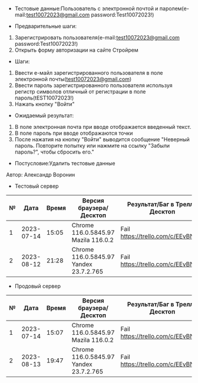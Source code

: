 * Тестовые данные:Пользователь с электронной почтой и паролем(e-mail:test10072023@gmail.com password:Test10072023!)


* Предварительные шаги:
1. Зарегистрировать пользователя(e-mail:test10072023@gmail.com password:Test10072023!)
2. Открыть форму авторизации на сайте Стройрем

* Шаги:
1. Ввести е-майл зарегистрированного пользователя в поле электронной почты(test10072023@gmail.com)
2. Ввести пароль зарегистрированного пользователя используя регистр символов отличный от регистрации в поле пароль(tEST10072023!)
3. Нажать кнопку "Войти"


* Ожидаемый результат:
1. В поле электронная почта при вводе отображается введенный текст.
2. В поле пароль при вводе отображаются точки
3. После нажатия на кнопку "Войти" выводится сообщение "Неверный пароль. Повторите попытку или нажмите на ссылку "Забыли пароль?", чтобы сбросить его."


* Постусловие:Удалить тестовые данные

Автор: Александр Воронин


* Тестовый сервер

 
|  №  | Дата       | Время |           Версия браузера/Десктоп          |        Результат/Баг в Трелло Десктоп    |             Версия браузера и ОС Тач      |           Результат/Баг в Трелло Тач          |  Дата Релиза  |  Имя   |
| --- | ---------- | ----- |-------------------------------------| ---------------------------------- | ---------------------------------- | ---------------------------------- | ------| ------  |
| 1   | 2023-07-14 | 15:05 |Chrome 116.0.5845.97 Mazila 116.0.2  | Fail  https://trello.com/c/EEvBNZNi | Chrome 116.0.5845.97               | Fail https://trello.com/c/EEvBNZNi | 04.07 | Александр Воронин  |
| 2   | 2023-08-12 | 21:28 |Chrome 116.0.5845.97 Yandex 23.7.2.765| Fail https://trello.com/c/EEvBNZNi | Chrome 116.0.5845.97               | Fail https://trello.com/c/EEvBNZNi | 13.08 | Сабина  |


* Продовый сервер


|  №  | Дата       | Время |           Версия браузера/Десктоп          |        Результат/Баг в Трелло Десктоп    |             Версия браузера и ОС Тач      |           Результат/Баг в Трелло Тач          |  Дата Релиза  |  Имя   |
| --- | ---------- | ----- |-------------------------------------| ---------------------------------- | ---------------------------------- | ---------------------------------- | ------| ------  |
| 1   | 2023-07-14 | 15:07 |Chrome 116.0.5845.97 Mazila 116.0.2  | Fail  https://trello.com/c/EEvBNZNi | Chrome 116.0.5845.97               | Fail https://trello.com/c/EEvBNZNi | 04.07 | Александр Воронин  |
| 2   | 2023-08-13 | 19:47 |Chrome 116.0.5845.97 Yandex 23.7.2.765| Fail https://trello.com/c/EEvBNZNi | Chrome 116.0.5845.97               | Fail https://trello.com/c/EEvBNZNi | 13.08 | Сабина  |


